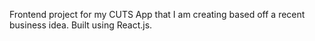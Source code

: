 Frontend project for my CUTS App that I am creating based off a recent business idea. Built using React.js.
